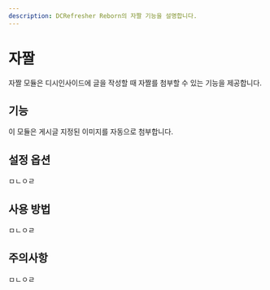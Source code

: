 ```yaml
---
description: DCRefresher Reborn의 자짤 기능을 설명합니다.
---
```


# 자짤

자짤 모듈은 디시인사이드에 글을 작성할 때 자짤를 첨부할 수 있는 기능을 제공합니다.

## 기능

이 모듈은 게시글 지정된 이미지를 자동으로 첨부합니다.

## 설정 옵션

ㅁㄴㅇㄹ 

## 사용 방법

ㅁㄴㅇㄹ

## 주의사항

ㅁㄴㅇㄹ
